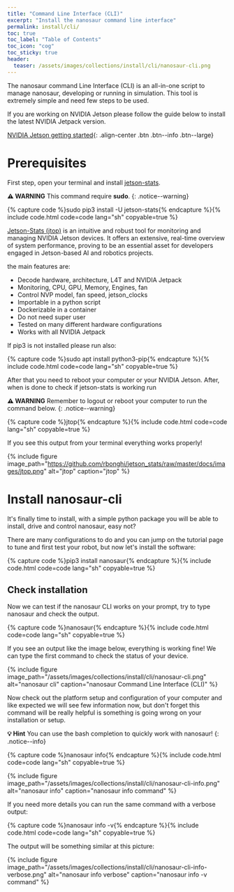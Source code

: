 ```yaml
---
title: "Command Line Interface (CLI)"
excerpt: "Install the nanosaur command line interface"
permalink: install/cli/
toc: true
toc_label: "Table of Contents"
toc_icon: "cog"
toc_sticky: true
header:
  teaser: /assets/images/collections/install/cli/nanosaur-cli.png
---
```


The nanosaur command Line Interface (CLI) is an all-in-one script to manage nanosaur, developing or running in simulation. 
This tool is extremely simple and need few steps to be used.

If you are working on NVIDIA Jetson please follow the guide below to install the latest NVIDIA Jetpack version.

[NVIDIA Jetson getting started](/install/jetson){: .align-center .btn .btn--info .btn--large}

# Prerequisites

First step, open your terminal and install [jetson-stats](https://rnext.it/jetson_stats/).

**:warning: WARNING** This command require **sudo**.
{: .notice--warning}

{% capture code %}sudo pip3 install -U jetson-stats{% endcapture %}{% include code.html code=code lang="sh" copyable=true %}

[Jetson-Stats (jtop)](https://rnext.it/jetson_stats/) is an intuitive and robust tool for monitoring and managing NVIDIA Jetson devices.
It offers an extensive, real-time overview of system performance, proving to be an essential asset for developers engaged in Jetson-based AI and robotics projects.

the main features are:

* Decode hardware, architecture, L4T and NVIDIA Jetpack
* Monitoring, CPU, GPU, Memory, Engines, fan
* Control NVP model, fan speed, jetson_clocks
* Importable in a python script
* Dockerizable in a container
* Do not need super user
* Tested on many different hardware configurations
* Works with all NVIDIA Jetpack

If pip3 is not installed please run also:

{% capture code %}sudo apt install python3-pip{% endcapture %}{% include code.html code=code lang="sh" copyable=true %}

After that you need to reboot your computer or your NVIDIA Jetson. After, when is done to check if jetson-stats is working run

**:warning: WARNING** Remember to logout or reboot your computer to run the command below.
{: .notice--warning}

{% capture code %}jtop{% endcapture %}{% include code.html code=code lang="sh" copyable=true %}

If you see this output from your terminal everything works properly!

{% include figure image_path="https://github.com/rbonghi/jetson_stats/raw/master/docs/images/jtop.png" alt="jtop" caption="jtop" %}

# Install nanosaur-cli

It's finally time to install, with a simple python package you will be able to install, drive and control nanosaur, easy not?

There are many configurations to do and you can jump on the tutorial page to tune and first test your robot, but now let's install the software:

{% capture code %}pip3 install nanosaur{% endcapture %}{% include code.html code=code lang="sh" copyable=true %}

## Check installation

Now we can test if the nanosaur CLI works on your prompt, try to type nanosaur and check the output.

{% capture code %}nanosaur{% endcapture %}{% include code.html code=code lang="sh" copyable=true %}

If you see an output like the image below, everything is working fine! We can type the first command to check the status of your device.

{% include figure image_path="/assets/images/collections/install/cli/nanosaur-cli.png" alt="nanosaur cli" caption="nanosaur Command Line Interface (CLI)" %}

Now check out the platform setup and configuration of your computer and like expected we will see few information now, but don't forget this command will be really helpful is something is going wrong on your installation or setup.

**:bulb: Hint** You can use the bash completion to quickly work with nanosaur!
{: .notice--info}

{% capture code %}nanosaur info{% endcapture %}{% include code.html code=code lang="sh" copyable=true %}

{% include figure image_path="/assets/images/collections/install/cli/nanosaur-cli-info.png" alt="nanosaur info" caption="nanosaur info command" %}

If you need more details you can run the same command with a verbose output:

{% capture code %}nanosaur info -v{% endcapture %}{% include code.html code=code lang="sh" copyable=true %}

The output will be something similar at this picture:

{% include figure image_path="/assets/images/collections/install/cli/nanosaur-cli-info-verbose.png" alt="nanosaur info verbose" caption="nanosaur info -v command" %}
